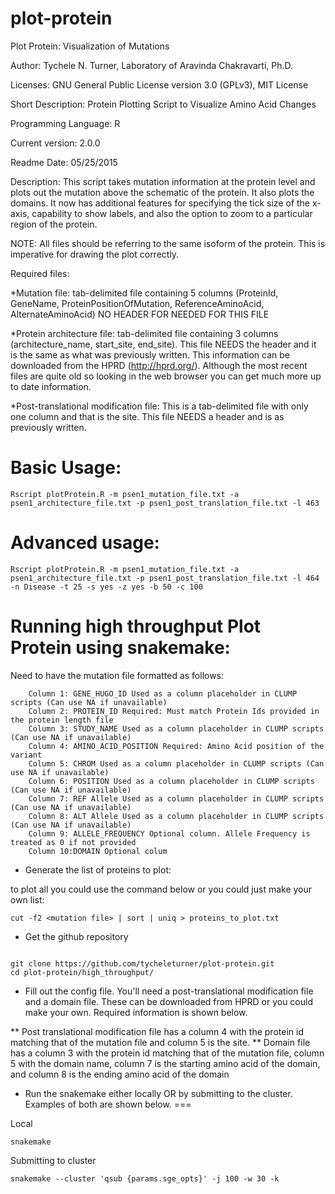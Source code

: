 plot-protein
============

Plot Protein: Visualization of Mutations

Author: Tychele N. Turner, Laboratory of Aravinda Chakravarti, Ph.D.

Licenses: GNU General Public License version 3.0 (GPLv3), MIT License

Short Description: Protein Plotting Script to Visualize Amino Acid Changes

Programming Language: R

Current version: 2.0.0

Readme Date: 05/25/2015

Description: This script takes mutation information at the protein level and plots out the mutation above the schematic of the protein. It also plots the domains. It now has additional features for specifying the tick size of the x-axis, capability to show labels, and also the option to zoom to a particular region of the protein. 

NOTE: All files should be referring to the same isoform of the protein. This is imperative for drawing the plot correctly.

Required files:

*Mutation file: tab-delimited file containing 5 columns (ProteinId, GeneName, ProteinPositionOfMutation, ReferenceAminoAcid, AlternateAminoAcid) NO HEADER FOR NEEDED FOR THIS FILE

*Protein architecture file: tab-delimited file containing 3 columns (architecture_name, start_site, end_site). This file NEEDS the header and it is the same as what was previously written. This information can be downloaded from the HPRD (http://hprd.org/). Although the most recent files are quite old so looking in the web browser you can get much more up to date information.

*Post-translational modification file: This is a tab-delimited file with only one column and that is the site. This file NEEDS a header and is as previously written.


Basic Usage:
==================================================
```
Rscript plotProtein.R -m psen1_mutation_file.txt -a psen1_architecture_file.txt -p psen1_post_translation_file.txt -l 463
```

Advanced usage:
==================================================
```
Rscript plotProtein.R -m psen1_mutation_file.txt -a psen1_architecture_file.txt -p psen1_post_translation_file.txt -l 464 -n Disease -t 25 -s yes -z yes -b 50 -c 100
```

Running high throughput Plot Protein using snakemake:
==================================================

Need to have the mutation file formatted as follows:

```
    Column 1: GENE_HUGO_ID Used as a column placeholder in CLUMP scripts (Can use NA if unavailable)
    Column 2: PROTEIN_ID Required: Must match Protein Ids provided in the protein length file
    Column 3: STUDY_NAME Used as a column placeholder in CLUMP scripts (Can use NA if unavailable)
    Column 4: AMINO_ACID_POSITION Required: Amino Acid position of the variant
    Column 5: CHROM Used as a column placeholder in CLUMP scripts (Can use NA if unavailable)
    Column 6: POSITION Used as a column placeholder in CLUMP scripts (Can use NA if unavailable)
    Column 7: REF Allele Used as a column placeholder in CLUMP scripts (Can use NA if unavailable)
    Column 8: ALT Allele Used as a column placeholder in CLUMP scripts (Can use NA if unavailable)
    Column 9: ALLELE_FREQUENCY Optional column. Allele Frequency is treated as 0 if not provided
    Column 10:DOMAIN Optional colum
```

 * Generate the list of proteins to plot: 

to plot all you could use the command below or you could just make your own list:
```
cut -f2 <mutation file> | sort | uniq > proteins_to_plot.txt
```

 * Get the github repository

```

git clone https://github.com/tycheleturner/plot-protein.git
cd plot-protein/high_throughput/
```

 * Fill out the config file. You'll need a post-translational modification file and a domain file. These can be downloaded from HPRD or you could make your own. Required information is shown below.

** Post translational modification file has a column 4 with the protein id matching that of the mutation file and column 5 is the site.
** Domain file has a column 3 with the protein id matching that of the mutation file, column 5 with the domain name, column 7 is the starting amino acid of the domain, and column 8 is the ending amino acid of the domain

 * Run the snakemake either locally OR by submitting to the cluster. Examples of both are shown below. ===

Local
```
snakemake
```

Submitting to cluster 
```
snakemake --cluster 'qsub {params.sge_opts}' -j 100 -w 30 -k
```

